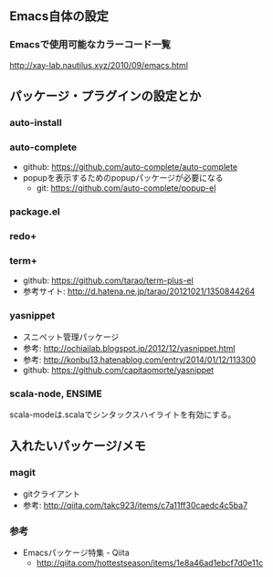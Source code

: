 ## Emacs自体の設定

### Emacsで使用可能なカラーコード一覧

http://xay-lab.nautilus.xyz/2010/09/emacs.html


## パッケージ・プラグインの設定とか

### auto-install

### auto-complete
* github: https://github.com/auto-complete/auto-complete
* popupを表示するためのpopupパッケージが必要になる
  * git: https://github.com/auto-complete/popup-el

### package.el

### redo+

### term+
* github: https://github.com/tarao/term-plus-el
* 参考サイト: http://d.hatena.ne.jp/tarao/20121021/1350844264

### yasnippet
* スニペット管理パッケージ
* 参考: http://ochiailab.blogspot.jp/2012/12/yasnippet.html
* 参考: http://konbu13.hatenablog.com/entry/2014/01/12/113300
* github: https://github.com/capitaomorte/yasnippet


### scala-node, ENSIME

scala-modeは.scalaでシンタックスハイライトを有効にする。


## 入れたいパッケージ/メモ

### magit
* gitクライアント
* 参考: http://qiita.com/takc923/items/c7a11ff30caedc4c5ba7

### 参考
* Emacsパッケージ特集 - Qiita
  * http://qiita.com/hottestseason/items/1e8a46ad1ebcf7d0e11c

